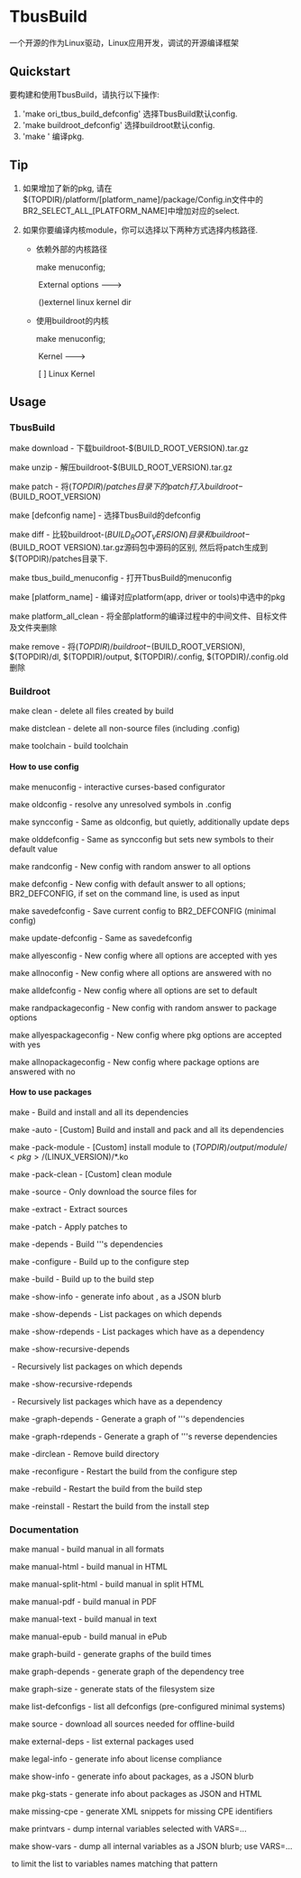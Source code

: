 # TbusBuild
一个开源的作为Linux驱动，Linux应用开发，调试的开源编译框架

## Quickstart

要构建和使用TbusBuild，请执行以下操作:

1. 'make ori_tbus_build_defconfig' 选择TbusBuild默认config.
2. 'make buildroot_defconfig' 选择buildroot默认config.
3. 'make <pkg>' 编译pkg.

## Tip

1. 如果增加了新的pkg, 请在$(TOPDIR)/platform/[platform_name]/package/Config.in文件中的BR2_SELECT_ALL_[PLATFORM_NAME]中增加对应的select.

2. 如果你要编译内核module，你可以选择以下两种方式选择内核路径.

    - 依赖外部的内核路径

      make menuconfig;

      ​	External options  --->

      ​		()externel linux kernel dir

    - 使用buildroot的内核

      make menuconfig;

      ​	Kernel  --->

      ​		[ ] Linux Kernel

## Usage

### TbusBuild

make download							- 下载buildroot-$(BUILD_ROOT_VERSION).tar.gz

make unzip									- 解压buildroot-$(BUILD_ROOT_VERSION).tar.gz

make patch									- 将$(TOPDIR)/patches目录下的patch打入buildroot-$(BUILD_ROOT_VERSION)

make [defconfig name]				- 选择TbusBuild的defconfig

make diff										-  比较buildroot-$(BUILD_ROOT_VERSION)目录和buildroot-$(BUILD_ROOT VERSION).tar.gz源码包中源码的区别, 然后将patch生成到$(TOPDIR)/patches目录下.

make tbus_build_menuconfig	- 打开TbusBuild的menuconfig

make [platform_name]				- 编译对应platform(app, driver or tools)中选中的pkg

make platform_all_clean			 - 将全部platform的编译过程中的中间文件、目标文件及文件夹删除

make remove                   - 将$(TOPDIR)/buildroot-$(BUILD_ROOT_VERSION), $(TOPDIR)/dl, $(TOPDIR)/output, $(TOPDIR)/.config, $(TOPDIR)/.config.old删除


### Buildroot

make clean        	 - delete all files created by build

make distclean       - delete all non-source files (including .config)

make toolchain       - build toolchain

#### How to use config

make menuconfig      	 - interactive curses-based configurator

make oldconfig       		- resolve any unresolved symbols in .config

make syncconfig       	  - Same as oldconfig, but quietly, additionally update deps

make olddefconfig      	- Same as syncconfig but sets new symbols to their default value

make randconfig       	  - New config with random answer to all options

make defconfig       		- New config with default answer to all options; BR2_DEFCONFIG, if set on the command line, is used as input

make savedefconfig        - Save current config to BR2_DEFCONFIG (minimal config)

make update-defconfig    - Same as savedefconfig

make allyesconfig      		- New config where all options are accepted with yes

make allnoconfig      		- New config where all options are answered with no

make alldefconfig      		- New config where all options are set to default

make randpackageconfig   - New config with random answer to package options

make allyespackageconfig  - New config where pkg options are accepted with yes

make allnopackageconfig   - New config where package options are answered with no

#### How to use packages

make <pkg>         - Build and install <pkg> and all its dependencies

make <pkg>-auto       - [Custom] Build and install and pack <pkg> and all its dependencies

make <pkg>-pack-module   - [Custom] install module to $(TOPDIR)/output/module/<pkg>/$(LINUX_VERSION)/*.ko

make <pkg>-pack-clean    - [Custom] clean module

make <pkg>-source      - Only download the source files for <pkg>

make <pkg>-extract     - Extract <pkg> sources

make <pkg>-patch      - Apply patches to <pkg>

make <pkg>-depends     - Build <pkg>'\''s dependencies

make <pkg>-configure    - Build <pkg> up to the configure step

make <pkg>-build      - Build <pkg> up to the build step

make <pkg>-show-info    - generate info about <pkg>, as a JSON blurb

make <pkg>-show-depends   - List packages on which <pkg> depends

make <pkg>-show-rdepends  - List packages which have <pkg> as a dependency

make <pkg>-show-recursive-depends

​              \- Recursively list packages on which <pkg> depends

make <pkg>-show-recursive-rdepends

​              \- Recursively list packages which have <pkg> as a dependency

make <pkg>-graph-depends   - Generate a graph of <pkg>'\''s dependencies

make <pkg>-graph-rdepends  - Generate a graph of <pkg>'\''s reverse dependencies

make <pkg>-dirclean     - Remove <pkg> build directory

make <pkg>-reconfigure    - Restart the build from the configure step

make <pkg>-rebuild      - Restart the build from the build step

make <pkg>-reinstall     - Restart the build from the install step

### Documentation

make manual         - build manual in all formats

make manual-html       - build manual in HTML

make manual-split-html    - build manual in split HTML

make manual-pdf       - build manual in PDF

make manual-text       - build manual in text

make manual-epub       - build manual in ePub

make graph-build       - generate graphs of the build times

make graph-depends      - generate graph of the dependency tree

make graph-size       - generate stats of the filesystem size

make list-defconfigs     - list all defconfigs (pre-configured minimal systems)

make source         - download all sources needed for offline-build

make external-deps      - list external packages used

make legal-info       - generate info about license compliance

make show-info        - generate info about packages, as a JSON blurb

make pkg-stats        - generate info about packages as JSON and HTML

make missing-cpe       - generate XML snippets for missing CPE identifiers

make printvars        - dump internal variables selected with VARS=...

make show-vars        - dump all internal variables as a JSON blurb; use VARS=...

​             to limit the list to variables names matching that pattern
